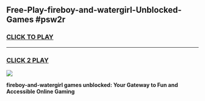 
## Free-Play-fireboy-and-watergirl-Unblocked-Games #psw2r
<h3>
<a href="https://news.freeplayer.one?title=fireboy-and-watergirl&ref=8M">CLICK TO PLAY</a></h3>
<hr>

<h3>
<a href="https://news.freeplayer.one?title=fireboy-and-watergirl&ref=8M">CLICK 2 PLAY</a>
  
</h3>

<a href="https://news.freeplayer.one?title=fireboy-and-watergirl&ref=8M"><img src="https://clearcache.store/games.png"></a>


**fireboy-and-watergirl games unblocked: Your Gateway to Fun and Accessible Online Gaming**
